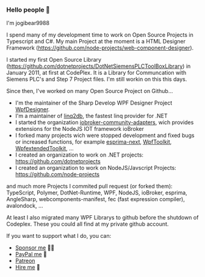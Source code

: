 ### Hello people 👋

I'm jogibear9988

I spend many of my development time to work on Open Source Projects in Typescript and C#. My main Project at the moment is a HTML Designer Framework (https://github.com/node-projects/web-component-designer).

I started my first Open Source Library (https://github.com/dotnetprojects/DotNetSiemensPLCToolBoxLibrary) in January 2011, at first at CodePlex. It is a Library for Communcation with Siemens PLC's and Step 7 Project files. I'm still workin on this this days.

Since then, I've worked on many Open Source Project on Github...

 - I'm the maintainer of the Sharp Develop WPF Designer Project [WpfDesigner](https://github.com/icsharpcode/WpfDesigner).
 - I'm a maintainer of [linq2db](https://github.com/linq2db/linq2db), the fastest linq provider for .NET
 - I started the organization [iobroker-community-adapters](https://github.com/iobroker-community-adapters), wich provides extensions for the NodeJS IOT framework ioBroker
 - I forked many projects wich were stopped development and fixed bugs or increased functions, for example [esprima-next](https://github.com/node-projects/esprima-next), [WpfToolkit](https://github.com/dotnetprojects/WpfToolkit), [WpfextendedToolkit](https://github.com/dotnetprojects/WpfExtendedToolkit), ...
 - I created an organization to work on .NET projects: https://github.com/dotnetprojects
 - I created an organization to work on NodeJS/Javscript Projects: https://github.com/node-projects

and much more Projects I commited pull request (or forked them):
TypeScript, Polymer, DotNet-Runtime, WPF, NodeJS, ioBroker, esprima, AngleSharp, webcomponents-manifest, fec (fast expression compiler), avalondock, ...

At least I also migrated many WPF Librarys to github before the shutdown of Codeplex. These you could all find at my private github account.

If you want to support what I do, you can:
* [Sponsor me](https://github.com/sponsors/jogibear9988/) 💪🏻
* [PayPal me](https://paypal.me/jochenkuehner) 💸
* [Patreon](patreon.com/jogibear9988)
* [Hire me](mailto:jochen.kuehner@gmx.de) 💼
